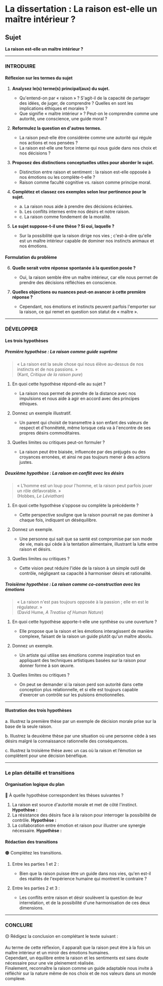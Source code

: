 # La dissertation : La raison est-elle un maître intérieur ?

## Sujet
**La raison est-elle un maître intérieur ?**

---

### INTRODUIRE

#### Réflexion sur les termes du sujet

1. **Analysez le(s) terme(s) principal(aux) du sujet.** 
   - Qu'entend-on par « raison » ? S'agit-il de la capacité de partager des idées, de juger, de comprendre ? Quelles en sont les implications éthiques et morales ?
   - Que signifie « maître intérieur » ? Peut-on le comprendre comme une autorité, une conscience, une guide moral ? 

2. **Reformulez la question en d'autres termes.**
   - La raison peut-elle être considérée comme une autorité qui régule nos actions et nos pensées ?
   - La raison est-elle une force interne qui nous guide dans nos choix et nos décisions ?

3. **Proposez des distinctions conceptuelles utiles pour aborder le sujet.**
   - Distinction entre raison et sentiment : la raison est-elle opposée à nos émotions ou les complète-t-elle ?
   - Raison comme faculté cognitive vs. raison comme principe moral.

4. **Complétez et classez ces exemples selon leur pertinence pour le sujet.**
   - a. La raison nous aide à prendre des décisions éclairées.
   - b. Les conflits internes entre nos désirs et notre raison.
   - c. La raison comme fondement de la moralité.

5. **Le sujet suppose-t-il une thèse ? Si oui, laquelle ?**
   - Sur la possibilité que la raison dirige nos vies ; c'est-à-dire qu'elle est un maître intérieur capable de dominer nos instincts animaux et nos émotions.

#### Formulation du problème

6. **Quelle serait votre réponse spontanée à la question posée ?**
   - Oui, la raison semble être un maître intérieur, car elle nous permet de prendre des décisions réfléchies en conscience.

7. **Quelles objections ou nuances peut-on avancer à cette première réponse ?**
   - Cependant, nos émotions et instincts peuvent parfois l'emporter sur la raison, ce qui remet en question son statut de « maître ».

---

### DÉVELOPPER

#### Les trois hypothèses

##### Première hypothèse : La raison comme guide suprême

> « La raison est la seule chose qui nous élève au-dessus de nos instincts et de nos passions. »  
> (Kant, *Critique de la raison pure*)

1. En quoi cette hypothèse répond-elle au sujet ?
   - La raison nous permet de prendre de la distance avec nos impulsions et nous aide à agir en accord avec des principes éthiques.
   
2. Donnez un exemple illustratif.
   - Un parent qui choisit de transmettre à son enfant des valeurs de respect et d'honnêteté, même lorsque cela va à l'encontre de ses propres désirs commoditaires.

3. Quelles limites ou critiques peut-on formuler ?
   - La raison peut être biaisée, influencée par des préjugés ou des croyances erronées, et ainsi ne pas toujours mener à des actions justes.

##### Deuxième hypothèse : La raison en conflit avec les désirs

> « L'homme est un loup pour l'homme, et la raison peut parfois jouer un rôle défavorable. »  
> (Hobbes, *Le Léviathan*)

1. En quoi cette hypothèse s'oppose ou complète la précédente ?
   - Cette perspective souligne que la raison pourrait ne pas dominer à chaque fois, indiquant un déséquilibre.

2. Donnez un exemple.
   - Une personne qui sait que sa santé est compromise par son mode de vie, mais qui cède à la tentation alimentaire, illustrant la lutte entre raison et désirs.

3. Quelles limites ou critiques ?
   - Cette vision peut réduire l'idée de la raison à un simple outil de contrôle, négligeant sa capacité à harmoniser désirs et rationalité.

##### Troisième hypothèse : La raison comme co-construction avec les émotions

> « La raison n'est pas toujours opposée à la passion ; elle en est le régulateur. »  
> (David Hume, *A Treatise of Human Nature*)

1. En quoi cette hypothèse apporte-t-elle une synthèse ou une ouverture ?
   - Elle propose que la raison et les émotions interagissent de manière complexe, faisant de la raison un guide plutôt qu'un maître absolu. 

2. Donnez un exemple.
   - Un artiste qui utilise ses émotions comme inspiration tout en appliquant des techniques artistiques basées sur la raison pour donner forme à son œuvre.

3. Quelles limites ou critiques ?
   - On peut se demander si la raison perd son autorité dans cette conception plus relationnelle, et si elle est toujours capable d'exercer un contrôle sur les pulsions émotionnelles.

---

#### Illustration des trois hypothèses

a. Illustrez la première thèse par un exemple de décision morale prise sur la base de la seule raison.

b. Illustrez la deuxième thèse par une situation où une personne cède à ses désirs malgré la connaissance rationnelle des conséquences.

c. Illustrez la troisième thèse avec un cas où la raison et l’émotion se complètent pour une décision bénéfique.

---

### Le plan détaillé et transitions

#### Organisation logique du plan

🔴 À quelle hypothèse correspondent les thèses suivantes ?

1. La raison est source d'autorité morale et met de côté l'instinct.
   **Hypothèse :** 
2. La résistance des désirs face à la raison pour interroger la possibilité de contrôle.
   **Hypothèse :** 
3. La collaboration entre émotion et raison pour illustrer une synergie nécessaire.
   **Hypothèse :**

#### Rédaction des transitions

🟠 Complétez les transitions.

1. Entre les parties 1 et 2 :  
   - Bien que la raison puisse être un guide dans nos vies, qu'en est-il des réalités de l'expérience humaine qui montrent le contraire ?

2. Entre les parties 2 et 3 :  
   - Les conflits entre raison et désir soulèvent la question de leur interrelation, et de la possibilité d'une harmonisation de ces deux dimensions.

---

### CONCLURE

🟡 Rédigez la conclusion en complétant le texte suivant :

Au terme de cette réflexion, il apparaît que la raison peut être à la fois un maître intérieur et un miroir des émotions humaines.  
Cependant, un équilibre entre la raison et les sentiments est sans doute nécessaire pour une vie pleinement réalisée.  
Finalement, reconnaître la raison comme un guide adaptable nous invite à réfléchir sur la nature même de nos choix et de nos valeurs dans un monde complexe.
